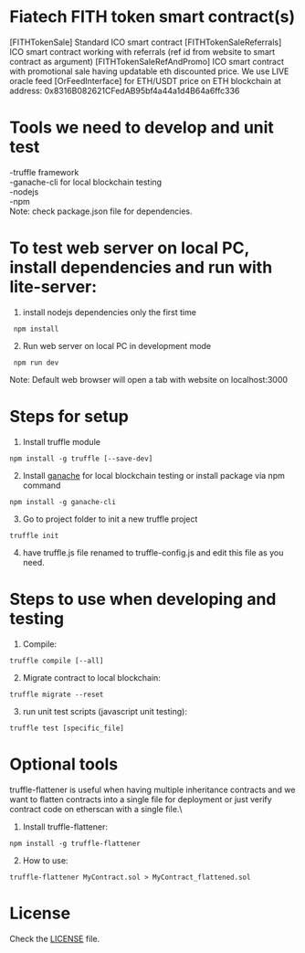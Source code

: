 # Fiatech FITH token smart contract(s)
[FITHTokenSale] Standard ICO smart contract
[FITHTokenSaleReferrals] ICO smart contract working with referrals (ref id from website to smart contract as argument)
[FITHTokenSaleRefAndPromo] ICO smart contract with promotional sale having updatable eth discounted price.
We use LIVE oracle feed [OrFeedInterface] for ETH/USDT price on ETH blockchain at address: 0x8316B082621CFedAB95bf4a44a1d4B64a6ffc336

# Tools we need to develop and unit test
-truffle framework\
-ganache-cli for local blockchain testing\
-nodejs\
-npm\
Note: check package.json file for dependencies.

# To test web server on local PC, install dependencies and run with lite-server:
1. install nodejs dependencies only the first time
```
 npm install
```
2. Run web server on local PC in development mode
```
 npm run dev
```
Note: Default web browser will open a tab with website on localhost:3000

# Steps for setup
1. Install truffle module
 ```
 npm install -g truffle [--save-dev]
 ```
2. Install [ganache](http://truffleframework.com/ganache/) for local blockchain testing
  or install package via npm command
  ```
  npm install -g ganache-cli
  ```
3. Go to project folder to init a new truffle project
 ```
 truffle init
 ```
4. have truffle.js file renamed to truffle-config.js and edit this file as you need.

# Steps to use when developing and testing
1. Compile:
 ```
 truffle compile [--all]
 ```
2. Migrate contract to local blockchain:
 ```
 truffle migrate --reset
 ```
3. run unit test scripts (javascript unit testing):
 ```
 truffle test [specific_file]
 ```

# Optional tools
 truffle-flattener is useful when having multiple inheritance contracts and we want to flatten contracts into a single file for deployment or just verify contract code on etherscan with a single file.\
1. Install truffle-flattener:
 ```
 npm install -g truffle-flattener
 ```
2. How to use:
 ```
 truffle-flattener MyContract.sol > MyContract_flattened.sol
 ```

# License
Check the [LICENSE](LICENSE) file.
